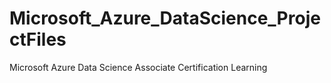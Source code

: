 # Microsoft_Azure_DataScience_ProjectFiles
Microsoft Azure Data Science Associate Certification Learning
